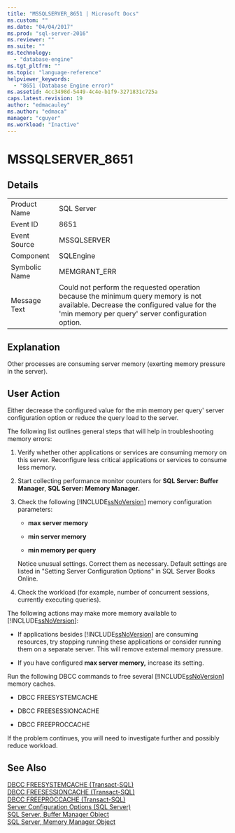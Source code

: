 ```yaml
---
title: "MSSQLSERVER_8651 | Microsoft Docs"
ms.custom: ""
ms.date: "04/04/2017"
ms.prod: "sql-server-2016"
ms.reviewer: ""
ms.suite: ""
ms.technology: 
  - "database-engine"
ms.tgt_pltfrm: ""
ms.topic: "language-reference"
helpviewer_keywords: 
  - "8651 (Database Engine error)"
ms.assetid: 4cc3498d-5449-4c4e-b1f9-3271831c725a
caps.latest.revision: 19
author: "edmacauley"
ms.author: "edmaca"
manager: "cguyer"
ms.workload: "Inactive"
---
```

# MSSQLSERVER_8651
  
## Details  
  
|||  
|-|-|  
|Product Name|SQL Server|  
|Event ID|8651|  
|Event Source|MSSQLSERVER|  
|Component|SQLEngine|  
|Symbolic Name|MEMGRANT_ERR|  
|Message Text|Could not perform the requested operation because the minimum query memory is not available. Decrease the configured value for the 'min memory per query' server configuration option.|  
  
## Explanation  
Other processes are consuming server memory (exerting memory pressure in the server).  
  
## User Action  
Either decrease the configured value for the min memory per query' server configuration option or reduce the query load to the server.  
  
The following list outlines general steps that will help in troubleshooting memory errors:  
  
1.  Verify whether other applications or services are consuming memory on this server. Reconfigure less critical applications or services to consume less memory.  
  
2.  Start collecting performance monitor counters for **SQL Server: Buffer Manager**, **SQL Server: Memory Manager**.  
  
3.  Check the following [!INCLUDE[ssNoVersion](../../includes/ssnoversion-md.md)] memory configuration parameters:  
  
    -   **max server memory**  
  
    -   **min server memory**  
  
    -   **min memory per query**  
  
    Notice unusual settings. Correct them as necessary. Default settings are listed in "Setting Server Configuration Options" in SQL Server Books Online.  
  
4.  Check the workload (for example, number of concurrent sessions, currently executing queries).  
  
The following actions may make more memory available to [!INCLUDE[ssNoVersion](../../includes/ssnoversion-md.md)]:  
  
-   If applications besides [!INCLUDE[ssNoVersion](../../includes/ssnoversion-md.md)] are consuming resources, try stopping running these applications or consider running them on a separate server. This will remove external memory pressure.  
  
-   If you have configured **max server memory,** increase its setting.  
  
Run the following DBCC commands to free several [!INCLUDE[ssNoVersion](../../includes/ssnoversion-md.md)] memory caches.  
  
-   DBCC FREESYSTEMCACHE  
  
-   DBCC FREESESSIONCACHE  
  
-   DBCC FREEPROCCACHE  
  
If the problem continues, you will need to investigate further and possibly reduce workload.  
  
## See Also  
[DBCC FREESYSTEMCACHE &#40;Transact-SQL&#41;](~/t-sql/database-console-commands/dbcc-freesystemcache-transact-sql.md)  
[DBCC FREESESSIONCACHE &#40;Transact-SQL&#41;](~/t-sql/database-console-commands/dbcc-freesessioncache-transact-sql.md)  
[DBCC FREEPROCCACHE &#40;Transact-SQL&#41;](~/t-sql/database-console-commands/dbcc-freeproccache-transact-sql.md)  
[Server Configuration Options &#40;SQL Server&#41;](~/database-engine/configure-windows/server-configuration-options-sql-server.md)  
[SQL Server, Buffer Manager Object](~/relational-databases/performance-monitor/sql-server-buffer-manager-object.md)  
[SQL Server, Memory Manager Object](~/relational-databases/performance-monitor/sql-server-memory-manager-object.md)  
  
